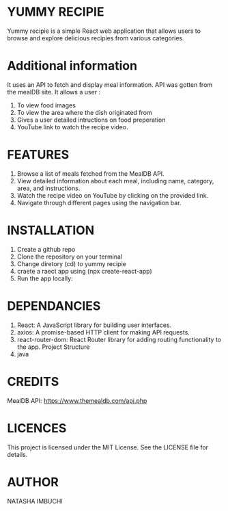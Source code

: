 # YUMMY RECIPIE
Yummy recipie is a simple React web application that allows users to browse and explore delicious recipies from various categories.

# Additional information
 It uses an API to fetch and display meal information. API was gotten from the mealDB site.
 It allows a user  :
 1. To view food images
 2. To view the area where the dish originated from
 3. Gives a user detailed intructions on food  preperation
4. YouTube link to watch the recipe video.

# FEATURES
1. Browse a list of meals fetched from the MealDB API.
2. View detailed information about each meal, including name, category, area, and instructions.
3. Watch the recipe video on YouTube by clicking on the provided link.
4. Navigate through different pages using the navigation bar.

# INSTALLATION
1. Create a github repo
2. Clone the repository on your terminal
3. Change diretory (cd) to yummy recipie
4. craete a raect app using (npx create-react-app)
5. Run the app locally:

# DEPENDANCIES
1. React: A JavaScript library for building user interfaces.
2. axios: A promise-based HTTP client for making API requests.
3. react-router-dom: React Router library for adding routing functionality to the app.
Project Structure
4. java

# CREDITS 
MealDB API: https://www.themealdb.com/api.php

# LICENCES
This project is licensed under the MIT License. See the LICENSE file for details.

# AUTHOR 
NATASHA IMBUCHI





